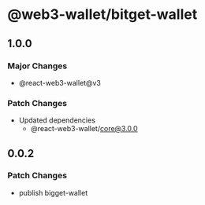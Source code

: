 # @web3-wallet/bitget-wallet

## 1.0.0

### Major Changes

- @react-web3-wallet@v3

### Patch Changes

- Updated dependencies
  - @react-web3-wallet/core@3.0.0

## 0.0.2

### Patch Changes

- publish bigget-wallet
